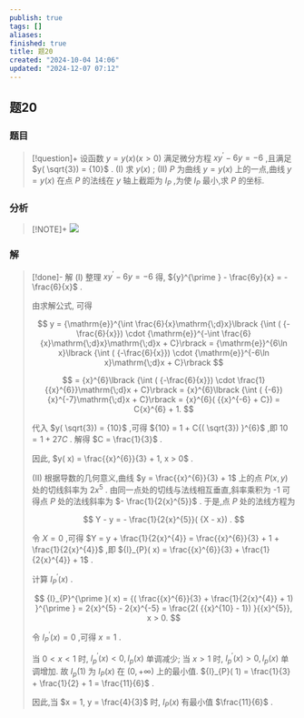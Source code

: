 ```yaml
---
publish: true
tags: []
aliases: 
finished: true
title: 题20
created: "2024-10-04 14:06"
updated: "2024-12-07 07:12"
---
```

## 题20
### 题目
> [!question]+
> 设函数 $y = y( x) ( {x > 0})$ 满足微分方程 $x{y}^{\prime } - {6y} = - 6$ ,且满足 $y( \sqrt{3}) = {10}$ .
> (I) 求 $y( x)$ ;
> (II) $P$ 为曲线 $y = y( x)$ 上的一点,曲线 $y = y( x)$ 在点 $P$ 的法线在 $y$ 轴上截距为 ${I}_{P}$ ,为使 ${I}_{P}$ 最小,求 $P$ 的坐标.
### 分析
> [!NOTE]+
> ![](https://img.hwenyi.tech/202412071509688.webp)
### 解
> [!done]-
> 解 (I) 整理 $x{y}^{\prime } - {6y} = - 6$ 得, ${y}^{\prime } - \frac{6y}{x} = - \frac{6}{x}$ .
> 
> 由求解公式, 可得
> 
> $$
> y = {\mathrm{e}}^{\int \frac{6}{x}\mathrm{\;d}x}\lbrack {\int ( {-\frac{6}{x}}) \cdot {\mathrm{e}}^{-\int \frac{6}{x}\mathrm{\;d}x}\mathrm{\;d}x + C}\rbrack = {\mathrm{e}}^{6\ln x}\lbrack {\int ( {-\frac{6}{x}}) \cdot {\mathrm{e}}^{-6\ln x}\mathrm{\;d}x + C}\rbrack
> $$
> 
> $$
> = {x}^{6}\lbrack {\int ( {-\frac{6}{x}}) \cdot \frac{1}{{x}^{6}}\mathrm{\;d}x + C}\rbrack = {x}^{6}\lbrack {\int ( {-6}) {x}^{-7}\mathrm{\;d}x + C}\rbrack = {x}^{6}( {{x}^{-6} + C}) = C{x}^{6} + 1.
> $$
> 
> 代入 $y( \sqrt{3}) = {10}$ ,可得 ${10} = 1 + C{( \sqrt{3}) }^{6}$ ,即 ${10} = 1 + {27C}$ . 解得 $C = \frac{1}{3}$ .
> 
> 因此, $y( x) = \frac{{x}^{6}}{3} + 1, x > 0$ .
> 
> (II) 根据导数的几何意义,曲线 $y = \frac{{x}^{6}}{3} + 1$ 上的点 $P( {x, y})$ 处的切线斜率为 $2{x}^{5}$ . 由同一点处的切线与法线相互垂直,斜率乘积为 -1 可得点 $P$ 处的法线斜率为 $- \frac{1}{2{x}^{5}}$ . 于是,点 $P$ 处的法线方程为
> 
> $$
> Y - y = - \frac{1}{2{x}^{5}}( {X - x}) .
> $$
> 
> 令 $X = 0$ ,可得 $Y = y + \frac{1}{2{x}^{4}} = \frac{{x}^{6}}{3} + 1 + \frac{1}{2{x}^{4}}$ ,即 ${I}_{P}( x) = \frac{{x}^{6}}{3} + \frac{1}{2{x}^{4}} + 1$ .
> 
> 计算 ${I}_{P}^{\prime }( x)$ .
> 
> $$
> {I}_{P}^{\prime }( x) = {( \frac{{x}^{6}}{3} + \frac{1}{2{x}^{4}} + 1) }^{\prime } = 2{x}^{5} - 2{x}^{-5} = \frac{2( {{x}^{10} - 1}) }{{x}^{5}}, x > 0.
> $$
> 
> 令 ${I}_{P}^{\prime }( x) = 0$ ,可得 $x = 1$ .
> 
> 当 $0 < x < 1$ 时, ${I}_{p}^{\prime }( x) < 0,{I}_{p}( x)$ 单调减少; 当 $x > 1$ 时, ${I}_{p}^{\prime }( x) > 0,{I}_{p}( x)$ 单调增加. 故 ${I}_{p}( 1)$ 为 ${I}_{P}( x)$ 在 $( {0, + \infty })$ 上的最小值. ${I}_{P}( 1) = \frac{1}{3} + \frac{1}{2} + 1 = \frac{11}{6}$ .
> 
> 因此,当 $x = 1, y = \frac{4}{3}$ 时, ${I}_{P}( x)$ 有最小值 $\frac{11}{6}$ .